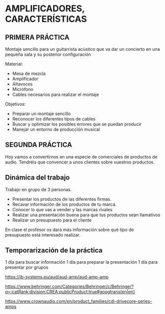 # AMPLIFICADORES, CARACTERÍSTICAS


PRIMERA PRÁCTICA
---
Montaje sencillo para un guitarrista acústico que va dar un concierto en una pequeña sala y su posterior configuración

Material:
 * Mesa de mezcla
 * Amplificador
 * Altavoces
 * Micrófono
 * Cables necesarios para realizar el montaje
 
 Objetivos:
  * Preparar un montaje sencillo
  * Reconocer los diferentes tipos de cables
  * Buscar y optimizar los posibles errores que se puedan producir
  * Manejar un entorno de producción musical
  
 
SEGUNDA PRÁCTICA
---
Hoy vamos a convertirnos en una especie de comerciales de productos de audio. Tendréis que convencer a unos clientes sobre vuestros productos.

Dinámica del trabajo
---

Trabajo en grupo de 3 personas.

* Presentar los productos de las diferentes firmas.
* Recavar información de los productos de tu marca.
* Conocer lo que vas a vender y las marcas rivales
* Realizar una presentación buena para que tus productos sean llamativos
* Realizar un presupuesto para el cliente

En clase el profesor os dará más información sobre qué tipo de presupuesto está interesado realizar.

Temporarización de la práctica
---

1 día para buscar información
1 día para preparar la presentación
1 día para presentar por grupos

https://jb-systems.eu/aud/aud-amp/aud-amp-amp

https://www.behringer.com/Categories/Behringer/c/Behringer?q=:catRank:division:CREA:publicProduct:true#googtrans(en|en)

https://www.crownaudio.com/en/product_families/cdi-drivecore-series-amps




